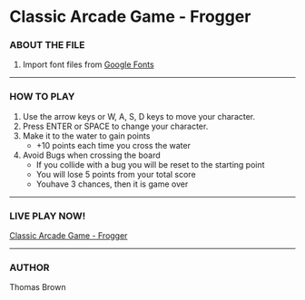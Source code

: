 # Classic Arcade Game - Frogger
### ABOUT THE FILE
1. Import font files from [Google Fonts](https://fonts.google.com/)
---
### HOW TO PLAY
1. Use the arrow keys or W, A, S, D keys to move your character.
1. Press ENTER or SPACE to change your character.
1. Make it to the water to gain points
    * +10 points each time you cross the water
1. Avoid Bugs when crossing the board
    * If you collide with a bug you will be reset to the starting point
    * You will lose 5 points from your total score
    * Youhave 3 chances, then it is game over
---
### LIVE PLAY NOW!
[Classic Arcade Game - Frogger](https://tcdev.github.io/classicarcadegame/ "github.io Classic Arcade Game")

---
### AUTHOR
Thomas Brown
